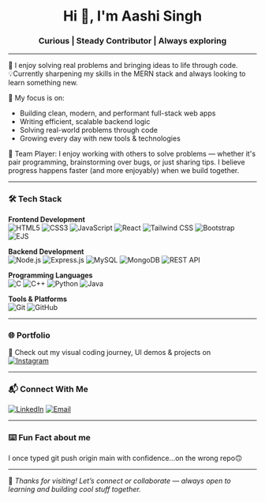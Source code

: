 <h1 align="center">Hi 👋, I'm Aashi Singh</h1>
<h3 align="center">Curious | Steady Contributor | Always exploring</h3>

---

🔭 I enjoy solving real problems and bringing ideas to life through code.  
💡Currently sharpening my skills in the MERN stack and always looking to learn something new.

🧠 My focus is on:
- Building clean, modern, and performant full-stack web apps  
- Writing efficient, scalable backend logic  
- Solving real-world problems through code  
- Growing every day with new tools & technologies
  
🤝 Team Player: I enjoy working with others to solve problems — whether it's pair programming, brainstorming over bugs, or just sharing tips. I believe progress happens faster (and more enjoyably) when we build together.

---



### 🛠️ Tech Stack

**Frontend Development**  
![HTML5](https://img.shields.io/badge/HTML5-E34F26?style=flat&logo=html5&logoColor=white)
![CSS3](https://img.shields.io/badge/CSS3-1572B6?style=flat&logo=css3&logoColor=white)
![JavaScript](https://img.shields.io/badge/JavaScript-F7DF1E?style=flat&logo=javascript&logoColor=black)
![React](https://img.shields.io/badge/React-20232A?style=flat&logo=react&logoColor=61DAFB)
![Tailwind CSS](https://img.shields.io/badge/Tailwind_CSS-38B2AC?style=flat&logo=tailwind-css&logoColor=white)
![Bootstrap](https://img.shields.io/badge/Bootstrap-563D7C?style=flat&logo=bootstrap&logoColor=white)
![EJS](https://img.shields.io/badge/EJS-black?style=flat&logo=EJS&logoColor=white)

**Backend Development**  
![Node.js](https://img.shields.io/badge/Node.js-339933?style=flat&logo=node-dot-js&logoColor=white)
![Express.js](https://img.shields.io/badge/Express.js-000000?style=flat&logo=express&logoColor=white)
![MySQL](https://img.shields.io/badge/MySQL-005C84?style=flat&logo=mysql&logoColor=white)
![MongoDB](https://img.shields.io/badge/MongoDB-4EA94B?style=flat&logo=mongodb&logoColor=white)
![REST API](https://img.shields.io/badge/REST%20API-FF6F00?style=flat)

**Programming Languages**  
![C](https://img.shields.io/badge/C-00599C?style=flat&logo=c&logoColor=white)
![C++](https://img.shields.io/badge/C++-00599C?style=flat&logo=c%2B%2B&logoColor=white)
![Python](https://img.shields.io/badge/Python-3776AB?style=flat&logo=python&logoColor=white)
![Java](https://img.shields.io/badge/Java-007396?style=flat&logo=java&logoColor=white)

**Tools & Platforms**  
![Git](https://img.shields.io/badge/Git-F05032?style=flat&logo=git&logoColor=white)
![GitHub](https://img.shields.io/badge/GitHub-181717?style=flat&logo=github&logoColor=white)

---

### 🌐 Portfolio

📸 Check out my visual coding journey, UI demos & projects on  
[![Instagram](https://img.shields.io/badge/@code_journall-%23E4405F.svg?logo=Instagram&logoColor=white)](https://www.instagram.com/code_journall/)  

---

### 📬 Connect With Me

[![LinkedIn](https://img.shields.io/badge/LinkedIn-%230077B5.svg?logo=linkedin&logoColor=white)](https://www.linkedin.com/in/aashi-singh-connect/) [![Email](https://img.shields.io/badge/Email-D14836?logo=gmail&logoColor=white)](mailto:aashi.singh.career@gmail.com)

---
### ⌨️ Fun Fact about me
I once typed git push origin main with confidence...on the wrong repo🙃



---
🌟 *Thanks for visiting! Let’s connect or collaborate — always open to learning and building cool stuff together.*

